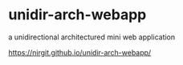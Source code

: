 # unidir-arch-webapp
a unidirectional architectured mini web application

https://nirgit.github.io/unidir-arch-webapp/
